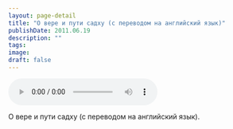 ```yaml
---
layout: page-detail
title: "О вере и пути садху (с переводом на английский язык)"
publishDate: 2011.06.19
description: ""
tags:
image:
draft: false
---
```


<audio title="2011.06.19 - О вере и пути садху (с переводом на английский язык).mp3" src="https://filer-api.advayta.org/v1.0/public/files/75586" controls=""></audio>

 О вере и пути садху (с переводом на английский язык). 

  
